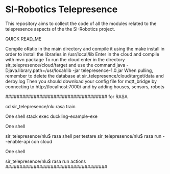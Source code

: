 # SI-Robotics Telepresence

This repository aims to collect the code of all the modules related to the telepresence aspects of the the SI-Robotics project.



QUICK READ_ME

Compile oRatio in the main directory and compile it using the make install in order to install the libraries in /usr/local/lib
Enter in the cloud and compile with mvn package
To run the cloud enter in the directory  sir_telepresence/cloud/target and use the command java -Djava.library.path=/usr/local/lib -jar telepresence-1.0.jar
When pulling, remember to delete the database at sir_telepresence/cloud/target/data and derby.log
Then you should download your config file for mqtt_bridge by connecting to http://localhost:7000/ and by adding houses, sensors, robots 

####################################
for RASA

cd sir_telepresence/nlu
rasa train


One shell
stack exec duckling-example-exe

One shell

sir_telepresence/nlu$ rasa shell per testare
sir_telepresence/nlu$ rasa run --enable-api con cloud

One shell

sir_telepresence/nlu$ rasa run actions
####################################
